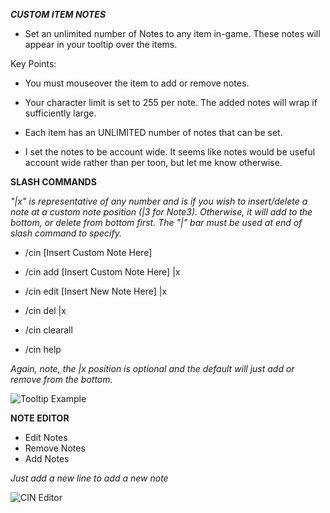 ***CUSTOM ITEM NOTES***

* Set an unlimited number of Notes to any item in-game. These notes will appear in your tooltip over the items.

Key Points:

* You must mouseover the item to add or remove notes.

* Your character limit is set to 255 per note. The added notes will wrap if sufficiently large.

* Each item has an UNLIMITED number of notes that can be set.

* I set the notes to be account wide. It seems like notes would be useful account wide rather than per toon, but let me know otherwise.


**SLASH COMMANDS**

*"|x" is representative of any number and is if you wish to insert/delete a note at a custom note position (|3 for Note3). Otherwise, it will add to the bottom, or delete from bottom first. The "|" bar must be used at end of slash command to specify.*

* /cin [Insert Custom Note Here]

* /cin add [Insert Custom Note Here] |x

* /cin edit [Insert New Note Here] |x

* /cin del |x

* /cin clearall

* /cin help

*Again, note, the |x position is optional and the default will just add or remove from the bottom.*


![Tooltip Example](https://i.imgur.com/uaEtEx1.jpg)

**NOTE EDITOR**

* Edit Notes
* Remove Notes
* Add Notes

*Just add a new line to add a new note*

![CIN Editor](https://i.imgur.com/kprawT3.jpeg)
